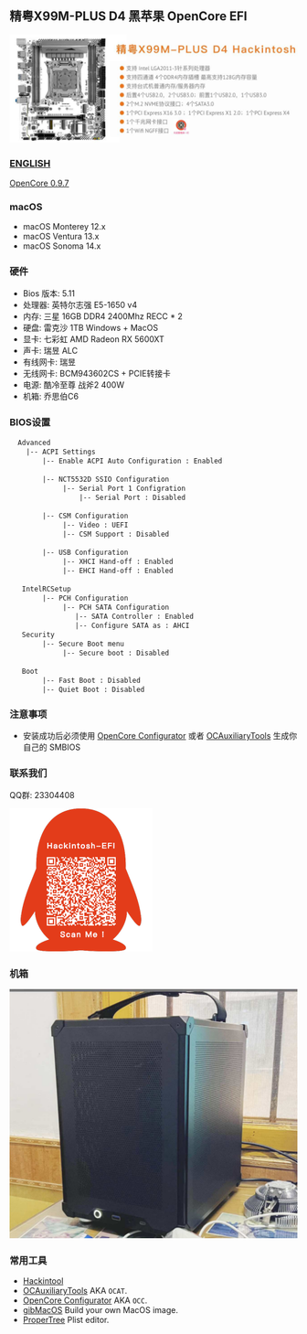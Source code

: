 ## 精粤X99M-PLUS D4  黑苹果 OpenCore EFI

<img src="ScreenShot/X99M.jpg" alt="image" style="zoom:50%;" />

### [ENGLISH](README.en.md)

[OpenCore 0.9.7](https://github.com/acidanthera/OpenCorePkg)

### macOS

- macOS Monterey 12.x
- macOS Ventura  13.x 
- macOS Sonoma 14.x

### 硬件

- Bios 版本: 5.11
- 处理器: 英特尔志强 E5-1650 v4
- 内存: 三星 16GB DDR4 2400Mhz RECC * 2
- 硬盘: 雷克沙 1TB Windows + MacOS
- 显卡: 七彩虹 AMD Radeon RX 5600XT 
- 声卡: 瑞昱 ALC
- 有线网卡:  瑞昱
- 无线网卡: BCM943602CS + PCIE转接卡
- 电源: 酷冷至尊 战斧2 400W
- 机箱: 乔思伯C6

### BIOS设置

```
  Advanced
    |-- ACPI Settings
	    |-- Enable ACPI Auto Configuration : Enabled
	         
	    |-- NCT5532D SSIO Configuration   
	         |-- Serial Port 1 Configration
	             |-- Serial Port : Disabled
	             
	    |-- CSM Configuration
	         |-- Video : UEFI
             |-- CSM Support : Disabled
           
        |-- USB Configuration
             |-- XHCI Hand-off : Enabled
             |-- EHCI Hand-off : Enabled
           
   IntelRCSetup
        |-- PCH Configuration
             |-- PCH SATA Configuration
                |-- SATA Controller : Enabled
                |-- Configure SATA as : AHCI
   Security
        |-- Secure Boot menu
             |-- Secure boot : Disabled
        
   Boot
        |-- Fast Boot : Disabled
        |-- Quiet Boot : Disabled
```

### 注意事项

 - 安装成功后必须使用 [OpenCore Configurator](https://mackie100projects.altervista.org/opencore-configurator/) 或者 [OCAuxiliaryTools](https://github.com/ic005k/OCAuxiliaryTools) 生成你自己的 SMBIOS


### 联系我们

QQ群: 23304408

![image](ScreenShot/QRCode.png)

### 机箱

<img src="ScreenShot/CASE.jpg" alt="image" style="zoom:50%;" />



### 常用工具

- [Hackintool](https://github.com/headkaze/Hackintool) 
- [OCAuxiliaryTools](https://github.com/ic005k/OCAuxiliaryTools) AKA `OCAT`.
- [OpenCore Configurator](https://mackie100projects.altervista.org/opencore-configurator/) AKA `OCC`.
- [gibMacOS](https://github.com/corpnewt/gibMacOS) Build your own MacOS image.
- [ProperTree](https://github.com/corpnewt/ProperTree) Plist editor.